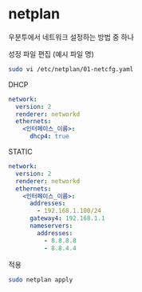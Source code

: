 
# netplan
우분투에서 네트워크 설정하는 방법 중 하나

성정 파일 편집 (예시 파일 명)

```bash 
sudo vi /etc/netplan/01-netcfg.yaml
```

DHCP
```yaml
network:
  version: 2
  renderer: networkd
  ethernets:
    <인터페이스_이름>:
      dhcp4: true
```
STATIC
```yaml
network:
  version: 2
  renderer: networkd
  ethernets:
    <인터페이스_이름>:
      addresses:
        - 192.168.1.100/24
      gateway4: 192.168.1.1
      nameservers:
        addresses:
          - 8.8.8.8
          - 8.8.4.4
```

적용

```bash
sudo netplan apply
```

